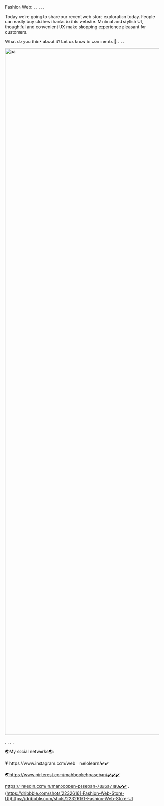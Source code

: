 Fashion Web:
.
.
.
.
.

Today we’re going to share our recent web store exploration today. People can easily buy clothes thanks to this website. Minimal and stylish UI, thoughtful and convenient UX make shopping experience pleasant for customers.

What do you think about it? Let us know in comments 🙌
.
.
.



<img width="2250" alt="aa" src="https://github.com/mahboobehpaseban/modd/assets/121792560/e3f603a8-f10c-4fdb-a2a9-c23cff2f9802">

.
.
.
.

🌏My social networks🌏:                                                                                                                                                                                    

💗 https://www.instagram.com/web__melolearn/✔️✔️                                                                                                                                                                

🌏https://www.pinterest.com/mahboobehpaseban/✔️✔️✔️                                                                                                                                     
 
https://linkedin.com/in/mahboobeh-paseban-7896a71a0✔️✔️
.                                                                                                                                   
(https://dribbble.com/shots/22326161-Fashion-Web-Store-UI)https://dribbble.com/shots/22326161-Fashion-Web-Store-UI
